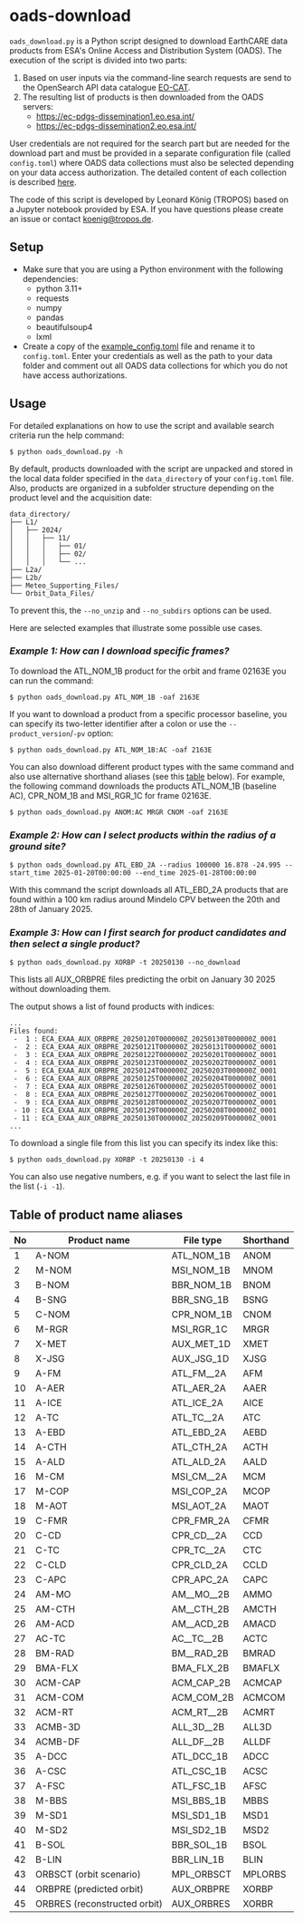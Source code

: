 # oads-download
`oads_download.py` is a Python script designed to download EarthCARE data products from ESA's Online Access and Distribution System (OADS). The execution of the script is divided into two parts:
1. Based on user inputs via the command-line search requests are send to the OpenSearch API data catalogue [EO-CAT](https://eocat.esa.int/).
2. The resulting list of products is then downloaded from the OADS servers:
    - https://ec-pdgs-dissemination1.eo.esa.int/
    - https://ec-pdgs-dissemination2.eo.esa.int/

User credentials are not required for the search part but are needed for the download part and must be provided in a separate configuration file (called `config.toml`) where OADS data collections must also be selected depending on your data access authorization. The detailed content of each collection is described [here](https://earth.esa.int/eogateway/faq/esa-earthcare-online-dissemination-service-user-s-guidelines).

The code of this script is developed by Leonard König (TROPOS) based on a Jupyter notebook provided by ESA.
If you have questions please create an issue or contact koenig@tropos.de.

## Setup

- Make sure that you are using a Python environment with the following dependencies:
    - python 3.11+
    - requests
    - numpy
    - pandas
    - beautifulsoup4
    - lxml
- Create a copy of the [example_config.toml](example_config.toml) file and rename it to `config.toml`. Enter your credentials as well as the path to your data folder and comment out all OADS data collections for which you do not have access authorizations.

## Usage

For detailed explanations on how to use the script and available search criteria run the help command:
```
$ python oads_download.py -h
```

By default, products downloaded with the script are unpacked and stored in the local data folder specified in the `data_directory` of your `config.toml` file. Also, products are organized in a subfolder structure depending on the product level and the acquisition date:
```
data_directory/
├── L1/
│   ├── 2024/
│   │   ├── 11/
│   │   │   ├── 01/
│   │   │   ├── 02/
│   │   │   └── ...
├── L2a/
├── L2b/
├── Meteo_Supporting_Files/
└── Orbit_Data_Files/
```
To prevent this, the `--no_unzip` and `--no_subdirs` options can be used.

Here are selected examples that illustrate some possible use cases.

### *Example 1: How can I download specific frames?*
To download the ATL_NOM_1B product for the orbit and frame 02163E you can run the command:
```
$ python oads_download.py ATL_NOM_1B -oaf 2163E
```
If you want to download a product from a specific processor baseline, you can specify its two-letter identifier after a colon or use the `--product_version`/`-pv` option:
```
$ python oads_download.py ATL_NOM_1B:AC -oaf 2163E
```
You can also download different product types with the same command and also use alternative shorthand aliases (see this [table](#table-of-product-name-aliases) below). For example, the following command downloads the products ATL_NOM_1B (baseline AC), CPR_NOM_1B and MSI_RGR_1C for frame 02163E.
```
$ python oads_download.py ANOM:AC MRGR CNOM -oaf 2163E
```

### *Example 2: How can I select products within the radius of a ground site?*
```
$ python oads_download.py ATL_EBD_2A --radius 100000 16.878 -24.995 --start_time 2025-01-20T00:00:00 --end_time 2025-01-28T00:00:00
```
With this command the script downloads all ATL_EBD_2A products that are found within a 100 km radius around Mindelo CPV between the 20th and 28th of January 2025.

### *Example 3: How can I first search for product candidates and then select a single product?*
```
$ python oads_download.py XORBP -t 20250130 --no_download
```
This lists all AUX_ORBPRE files predicting the orbit on January 30 2025 without downloading them.

The output shows a list of found products with indices:
```
...
Files found:
 -  1 : ECA_EXAA_AUX_ORBPRE_20250120T000000Z_20250130T000000Z_0001
 -  2 : ECA_EXAA_AUX_ORBPRE_20250121T000000Z_20250131T000000Z_0001
 -  3 : ECA_EXAA_AUX_ORBPRE_20250122T000000Z_20250201T000000Z_0001
 -  4 : ECA_EXAA_AUX_ORBPRE_20250123T000000Z_20250202T000000Z_0001
 -  5 : ECA_EXAA_AUX_ORBPRE_20250124T000000Z_20250203T000000Z_0001
 -  6 : ECA_EXAA_AUX_ORBPRE_20250125T000000Z_20250204T000000Z_0001
 -  7 : ECA_EXAA_AUX_ORBPRE_20250126T000000Z_20250205T000000Z_0001
 -  8 : ECA_EXAA_AUX_ORBPRE_20250127T000000Z_20250206T000000Z_0001
 -  9 : ECA_EXAA_AUX_ORBPRE_20250128T000000Z_20250207T000000Z_0001
 - 10 : ECA_EXAA_AUX_ORBPRE_20250129T000000Z_20250208T000000Z_0001
 - 11 : ECA_EXAA_AUX_ORBPRE_20250130T000000Z_20250209T000000Z_0001
...
```
To download a single file from this list you can specify its index like this:
```
$ python oads_download.py XORBP -t 20250130 -i 4
```
You can also use negative numbers, e.g. if you want to select the last file in the list (`-i -1`).

## Table of product name aliases

| No | Product name | File type | Shorthand |
| --- | --- | --- | --- |
| 1 | A-NOM | ATL_NOM_1B | ANOM |
| 2 | M-NOM | MSI_NOM_1B | MNOM |
| 3 | B-NOM | BBR_NOM_1B | BNOM |
| 4 | B-SNG | BBR_SNG_1B | BSNG |
| 5 | C-NOM | CPR_NOM_1B | CNOM |
| 6 | M-RGR | MSI_RGR_1C | MRGR |
| 7 | X-MET | AUX_MET_1D | XMET |
| 8 | X-JSG | AUX_JSG_1D | XJSG |
| 9 | A-FM | ATL_FM__2A | AFM |
| 10 | A-AER | ATL_AER_2A | AAER |
| 11 | A-ICE | ATL_ICE_2A | AICE |
| 12 | A-TC | ATL_TC__2A | ATC |
| 13 | A-EBD | ATL_EBD_2A | AEBD |
| 14 | A-CTH | ATL_CTH_2A | ACTH |
| 15 | A-ALD | ATL_ALD_2A | AALD |
| 16 | M-CM | MSI_CM__2A | MCM |
| 17 | M-COP | MSI_COP_2A | MCOP |
| 18 | M-AOT | MSI_AOT_2A | MAOT |
| 19 | C-FMR | CPR_FMR_2A | CFMR |
| 20 | C-CD | CPR_CD__2A | CCD |
| 21 | C-TC | CPR_TC__2A | CTC |
| 22 | C-CLD | CPR_CLD_2A | CCLD |
| 23 | C-APC | CPR_APC_2A | CAPC |
| 24 | AM-MO | AM__MO__2B | AMMO |
| 25 | AM-CTH | AM__CTH_2B | AMCTH |
| 26 | AM-ACD | AM__ACD_2B | AMACD |
| 27 | AC-TC | AC__TC__2B | ACTC |
| 28 | BM-RAD | BM__RAD_2B | BMRAD |
| 29 | BMA-FLX | BMA_FLX_2B | BMAFLX |
| 30 | ACM-CAP | ACM_CAP_2B | ACMCAP |
| 31 | ACM-COM | ACM_COM_2B | ACMCOM |
| 32 | ACM-RT | ACM_RT__2B | ACMRT |
| 33 | ACMB-3D | ALL_3D__2B | ALL3D |
| 34 | ACMB-DF | ALL_DF__2B | ALLDF |
| 35 | A-DCC | ATL_DCC_1B | ADCC |
| 36 | A-CSC | ATL_CSC_1B | ACSC |
| 37 | A-FSC | ATL_FSC_1B | AFSC |
| 38 | M-BBS | MSI_BBS_1B | MBBS |
| 39 | M-SD1 | MSI_SD1_1B | MSD1 |
| 40 | M-SD2 | MSI_SD2_1B | MSD2 |
| 41 | B-SOL | BBR_SOL_1B | BSOL |
| 42 | B-LIN | BBR_LIN_1B | BLIN |
| 43 | ORBSCT (orbit scenario) | MPL_ORBSCT | MPLORBS |
| 44 | ORBPRE (predicted orbit) | AUX_ORBPRE | XORBP |
| 45 | ORBRES (reconstructed orbit) | AUX_ORBRES | XORBR |